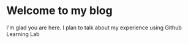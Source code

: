 # Welcome to my blog

I'm glad you are here. I plan to talk about my experience using Github Learning Lab
